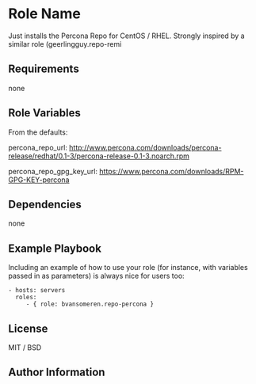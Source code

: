 Role Name
=========

Just installs the Percona Repo for CentOS / RHEL. Strongly inspired by a similar role (geerlingguy.repo-remi

Requirements
------------

none

Role Variables
--------------

From the defaults:

percona_repo_url: http://www.percona.com/downloads/percona-release/redhat/0.1-3/percona-release-0.1-3.noarch.rpm

percona_repo_gpg_key_url: https://www.percona.com/downloads/RPM-GPG-KEY-percona

Dependencies
------------

none

Example Playbook
----------------

Including an example of how to use your role (for instance, with variables passed in as parameters) is always nice for users too:

    - hosts: servers
      roles:
         - { role: bvansomeren.repo-percona }

License
-------

MIT / BSD

Author Information
------------------

